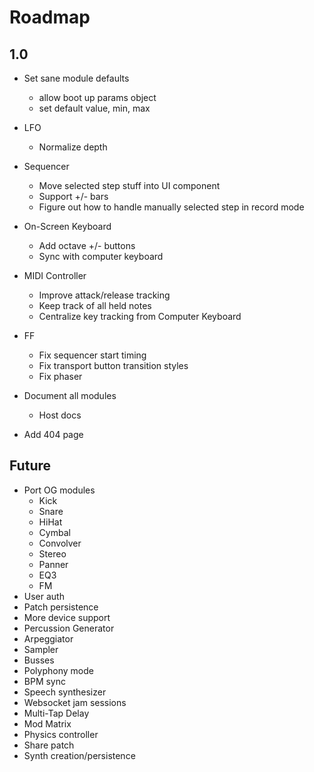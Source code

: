 # Roadmap

## 1.0

+ Set sane module defaults
  + allow boot up params object
  + set default value, min, max

+ LFO
  - Normalize depth

+ Sequencer
  - Move selected step stuff into UI component
  - Support +/- bars
  - Figure out how to handle manually selected step in record mode

+ On-Screen Keyboard
  - Add octave +/- buttons
  - Sync with computer keyboard

+ MIDI Controller
  - Improve attack/release tracking
  - Keep track of all held notes
  - Centralize key tracking from Computer Keyboard

+ FF
  - Fix sequencer start timing
  - Fix transport button transition styles
  - Fix phaser

+ Document all modules
  - Host docs

+ Add 404 page

## Future

+ Port OG modules
  - Kick
  - Snare
  - HiHat
  - Cymbal
  - Convolver
  - Stereo
  - Panner
  - EQ3
  - FM
+ User auth
+ Patch persistence
+ More device support
+ Percussion Generator
+ Arpeggiator
+ Sampler
+ Busses
+ Polyphony mode
+ BPM sync
+ Speech synthesizer
+ Websocket jam sessions
+ Multi-Tap Delay
+ Mod Matrix
+ Physics controller
+ Share patch
+ Synth creation/persistence
